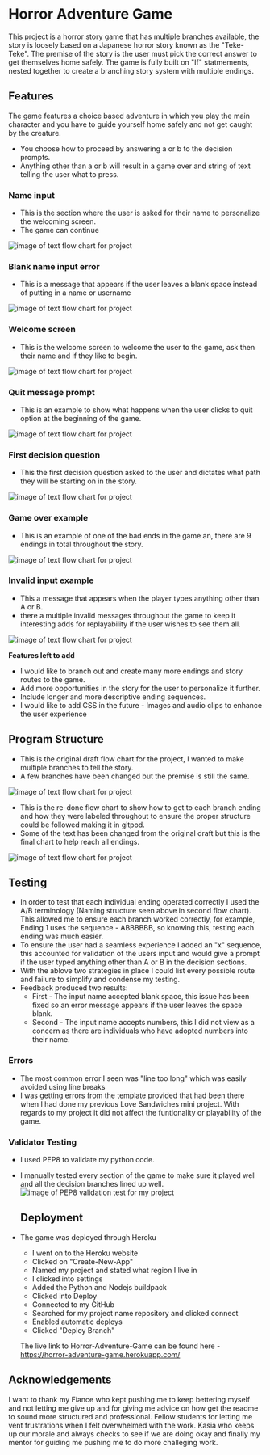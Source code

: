 # Horror Adventure Game
This project is a horror story game that has multiple branches available, the story is loosely based on a Japanese horror story known as the "Teke-Teke".
The premise of the story is the user must pick the correct answer to get themselves home safely.
The game is fully built on "If" statmements, nested together to create a branching story system with multiple endings. 


## Features
The game features a choice based adventure in which you play the main character and you have to guide yourself home safely and not get caught by the creature.
- You choose how to proceed by answering a or b to the decision prompts.
- Anything other than a or b will result in a game over and string of text telling the user what to press.

### Name input

- This is the section where the user is asked for their name to personalize the welcoming screen.
- The game can continue 

![image of text flow chart for project](static/images-for-python-readme/name-input.JPG) 


### Blank name input error

- This is a message that appears if the user leaves a blank space instead of putting in a name or username 

![image of text flow chart for project](static/images-for-python-readme/blank-input-error.JPG) 


### Welcome screen

- This is the welcome screen to welcome the user to the game, ask then their name and if they like to begin.

![image of text flow chart for project](static/images-for-python-readme/welcome-screen-for-user.JPG) 


### Quit message prompt

- This is an example to show what happens when the user clicks to quit option at the beginning of the game.

![image of text flow chart for project](static/images-for-python-readme/when-user-clicks-quit.JPG) 

### First decision question

- This the first decision question asked to the user and dictates what path they will be starting on in the story.

![image of text flow chart for project](static/images-for-python-readme/first-decison-branch.JPG)

### Game over example

- This is an example of one of the bad ends in the game an, there are 9 endings in total throughout the story.

![image of text flow chart for project](static/images-for-python-readme/game-over-example.JPG)

### Invalid input example

- This a message that appears when the player types anything other than A or B.
- there a multiple invalid messages throughout the game to keep it interesting adds for replayability if the user wishes to see them all.

![image of text flow chart for project](static/images-for-python-readme/invalid-input-message.JPG) 


 **Features left to add**

- I would like to branch out and create many more endings and story routes to the game.
- Add more opportunities in the story for the user to personalize it further.
- Include longer and more descriptive ending sequences.
- I would like to add CSS in the future - Images and audio clips to enhance the user experience 


## Program Structure

- This is the original draft flow chart for the project, I wanted to make multiple branches to tell the story.
- A few branches have been changed but the premise is still the same.

![image of text flow chart for project](static/images-for-python-readme/flow-chart-for-text.jpeg) 

- This is the re-done flow chart to show how to get to each branch ending and how they were labeled throughout to ensure the proper structure could be followed making it in gitpod.
- Some of the text has been changed from the original draft but this is the final chart to help reach all endings.

![image of text flow chart for project](static/images-for-python-readme/flow-chart-for-decisions-guide.jpeg) 


 ## Testing

 - In order to test that each individual ending operated correctly I used the A/B terminology (Naming structure seen above in second flow chart).
 This allowed me to ensure each branch worked correctly, for example, 
 Ending 1 uses the sequence - ABBBBBB, so knowing this, testing each ending was much easier.
 - To ensure the user had a seamless experience I added an "x" sequence, this accounted for validation of the users input and would give a prompt if the user typed anything other than A or B in the decision sections. 
 - With the ablove two strategies in place I could list every possible route and failure to simplify and condense my testing. 
 - Feedback produced two results:
    - First - The input name accepted blank space, this issue has been fixed so an error message appears if the user leaves the space blank.
    - Second - The input name accepts numbers, this I did not view as a concern as there are individuals who have adopted numbers into their name.

  ### Errors

  - The most common error I seen was "line too long" which was easily avoided using line breaks
  - I was getting errors from the template provided that had been there when I had done my previous Love Sandwiches mini project.
  With regards to my project it did not affect the funtionality or playability of the game.


### Validator Testing 

- I used PEP8 to validate my python code.
- I manually tested every section of the game to make sure it played well
  and all the decision branches lined up well. 
  ![image of PEP8 validation test for my project](static/images-for-python-readme/python-project-validation-image.JPG)
    

  ## Deployment 

- The game was deployed through Heroku 
  - I went on to the Heroku website 
  - Clicked on "Create-New-App"
  - Named my project and stated what region I live in
  - I clicked into settings 
  - Added the Python and Nodejs buildpack
  - Clicked into Deploy 
  - Connected to my GitHub
  - Searched for my project name repository and clicked connect
  - Enabled automatic deploys
  - Clicked "Deploy Branch" 

  The live link to Horror-Adventure-Game can be found here - https://horror-adventure-game.herokuapp.com/

## Acknowledgements

I want to thank my Fiance who kept pushing me to keep bettering myself and not letting me give up and for giving me advice on how get the readme to sound more structured and professional.
Fellow students for letting me vent frustrations when I felt overwhelmed with the work.
Kasia who keeps up our morale and always checks to see if we are doing okay and finally my mentor for guiding me pushing me to do more challeging work.






